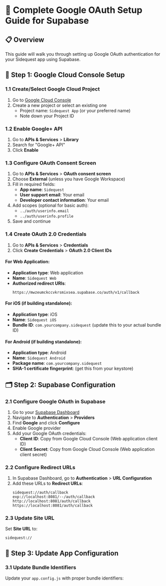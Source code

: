 # 🔐 Complete Google OAuth Setup Guide for Supabase

## 📋 Overview
This guide will walk you through setting up Google OAuth authentication for your Sidequest app using Supabase.

## 🎯 Step 1: Google Cloud Console Setup

### 1.1 Create/Select Google Cloud Project
1. Go to [Google Cloud Console](https://console.cloud.google.com/)
2. Create a new project or select an existing one
   - Project name: `Sidequest App` (or your preferred name)
   - Note down your Project ID

### 1.2 Enable Google+ API
1. Go to **APIs & Services** > **Library**
2. Search for "Google+ API" 
3. Click **Enable**

### 1.3 Configure OAuth Consent Screen
1. Go to **APIs & Services** > **OAuth consent screen**
2. Choose **External** (unless you have Google Workspace)
3. Fill in required fields:
   - **App name**: `Sidequest`
   - **User support email**: Your email
   - **Developer contact information**: Your email
4. Add scopes (optional for basic auth):
   - `../auth/userinfo.email`
   - `../auth/userinfo.profile`
5. Save and continue

### 1.4 Create OAuth 2.0 Credentials
1. Go to **APIs & Services** > **Credentials**
2. Click **Create Credentials** > **OAuth 2.0 Client IDs**

#### For Web Application:
- **Application type**: Web application
- **Name**: `Sidequest Web`
- **Authorized redirect URIs**: 
  ```
  https://mwzeumckccvkrsmixsea.supabase.co/auth/v1/callback
  ```

#### For iOS (if building standalone):
- **Application type**: iOS
- **Name**: `Sidequest iOS`
- **Bundle ID**: `com.yourcompany.sidequest` (update this to your actual bundle ID)

#### For Android (if building standalone):
- **Application type**: Android
- **Name**: `Sidequest Android`
- **Package name**: `com.yourcompany.sidequest`
- **SHA-1 certificate fingerprint**: (get this from your keystore)

## 🗂️ Step 2: Supabase Configuration

### 2.1 Configure Google OAuth in Supabase
1. Go to your [Supabase Dashboard](https://supabase.com/dashboard/project/mwzeumckccvkrsmixsea)
2. Navigate to **Authentication** > **Providers**
3. Find **Google** and click **Configure**
4. Enable Google provider
5. Add your Google OAuth credentials:
   - **Client ID**: Copy from Google Cloud Console (Web application client ID)
   - **Client Secret**: Copy from Google Cloud Console (Web application client secret)

### 2.2 Configure Redirect URLs
1. In Supabase Dashboard, go to **Authentication** > **URL Configuration**
2. Add these URLs to **Redirect URLs**:
   ```
   sidequest://auth/callback
   exp://localhost:8081/--/auth/callback
   http://localhost:8081/auth/callback
   https://localhost:8081/auth/callback
   ```

### 2.3 Update Site URL
Set **Site URL** to:
```
sidequest://
```

## 📱 Step 3: Update App Configuration

### 3.1 Update Bundle Identifiers
Update your `app.config.js` with proper bundle identifiers:
